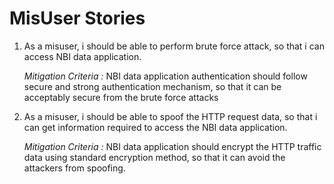 # MisUser Stories

1. As a misuser, i should be able to perform brute force attack, so that i can access NBI data application.

   *Mitigation Criteria :* NBI data application authentication should follow secure and strong authentication mechanism, so that it can be                            acceptably secure from  the brute force attacks
   
2. As a misuser, i should be able to spoof the HTTP request data, so that i can get information required to access the NBI data              application.

   *Mitigation Criteria :* NBI data application should encrypt the HTTP traffic data using standard encryption method, so that it can                                avoid the attackers from spoofing.
